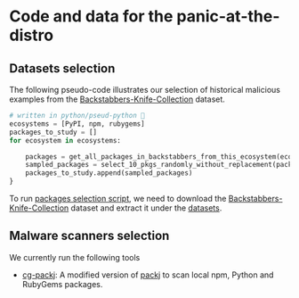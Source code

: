 # Code and data for the panic-at-the-distro

## Datasets selection
The following pseudo-code illustrates our selection of historical malicious examples from the [Backstabbers-Knife-Collection](https://dasfreak.github.io/Backstabbers-Knife-Collection/) dataset. 
```python
# written in python/pseud-python 🙂
ecosystems = [PyPI, npm, rubygems]
packages_to_study = []
for ecosystem in ecosystems:

    packages = get_all_packages_in_backstabbers_from_this_ecosystem(ecosystem)
    sampled_packages = select_10_pkgs_randomly_without_replacement(packages)
    packages_to_study.append(sampled_packages)
}
```
To run [packages selection script](https://github.com/lyvd/panic-at-the-distro/blob/main/packages_selection.py), we need to download the [Backstabbers-Knife-Collection](https://dasfreak.github.io/Backstabbers-Knife-Collection/) dataset and extract it under the [datasets](https://github.com/lyvd/panic-at-the-distro/tree/main/datasets).

## Malware scanners selection

We currently run the following tools
- [cg-packj](malware-scanners/cg-packj): A modified version of [packj](https://github.com/ossillate-inc/packj) to scan local npm, Python and RubyGems packages.
